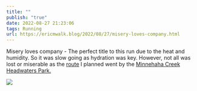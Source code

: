 ```yaml
---
title: ""
publish: "true"
date: 2022-08-27 21:23:06
tags: Running
url: https://ericmwalk.blog/2022/08/27/misery-loves-company.html
---
```


Misery loves company - The perfect title to this run due to the heat and humidity. So it was slow going as hydration was key.  However, not all was lost or miserable as the [route](http://www.strava.com/activities/7711557707) I planned went by the [Minnehaha Creek Headwaters Park.](https://maps.apple.com/?address=16501%20Gray's%20Bay%20Blvd,%20Wayzata,%20MN%20%2055391,%20United%20States&auid=1929149110695579835&ll=44.953252,-93.487488&lsp=9902&q=Minnehaha%20Creek%20Headwaters%20Park&_ext=CjIKBQgEEOIBCgQIBRADCgQIBhASCgQIChABCgQIUhAHCgQIVRAOCgQIWRABCgUIpAEQARIkKatI4Gr4eUZAMaQ2cXI/X1fAOWjEcYUcekZAQe7oJAAkX1fA&t=m)

![](https://ericmwalk.blog/uploads/2022/a52eef0658.jpg)